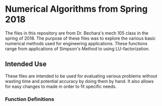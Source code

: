 # Numerical Algorithms from Spring 2018
The files in this repository are from Dr. Bechara's mech 105 class in the spring of 2018. The purpose of these files was to explore the various basic numerical methods used for engineering applications. These functions range from applications of Simpson's Method to using LU-factorization.

## Intended Use
These files are intended to be used for evaluating various problems without wasting time and potential accuracy by doing them by hand. It also allows for easy changes to made in order to fit specific needs.

### Function Definitions
